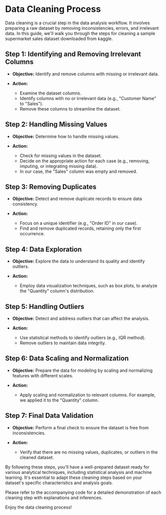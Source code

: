 # Data Cleaning Process

Data cleaning is a crucial step in the data analysis workflow. It involves preparing a raw dataset by removing inconsistencies, errors, and irrelevant data. In this guide, we'll walk you through the steps for cleaning a sample supermarket sales dataset downloaded from kaggle.

## Step 1: Identifying and Removing Irrelevant Columns

- **Objective:** Identify and remove columns with missing or irrelevant data.

- **Action:**
  - Examine the dataset columns.
  - Identify columns with no or irrelevant data (e.g., "Customer Name" to "Sales").
  - Remove these columns to streamline the dataset.

## Step 2: Handling Missing Values

- **Objective:** Determine how to handle missing values.

- **Action:**
  - Check for missing values in the dataset.
  - Decide on the appropriate action for each case (e.g., removing, imputing, or integrating missing data).
  - In our case, the "Sales" column was empty and removed.

## Step 3: Removing Duplicates

- **Objective:** Detect and remove duplicate records to ensure data consistency.

- **Action:**
  - Focus on a unique identifier (e.g., "Order ID" in our case).
  - Find and remove duplicated records, retaining only the first occurrence.

## Step 4: Data Exploration

- **Objective:** Explore the data to understand its quality and identify outliers.

- **Action:**
  - Employ data visualization techniques, such as box plots, to analyze the "Quantity" column's distribution.

## Step 5: Handling Outliers

- **Objective:** Detect and address outliers that can affect the analysis.

- **Action:**
  - Use statistical methods to identify outliers (e.g., IQR method).
  - Remove outliers to maintain data integrity.

## Step 6: Data Scaling and Normalization

- **Objective:** Prepare the data for modeling by scaling and normalizing features with different scales.

- **Action:**
  - Apply scaling and normalization to relevant columns. For example, we applied it to the "Quantity" column.

## Step 7: Final Data Validation

- **Objective:** Perform a final check to ensure the dataset is free from inconsistencies.

- **Action:**
  - Verify that there are no missing values, duplicates, or outliers in the cleaned dataset.

By following these steps, you'll have a well-prepared dataset ready for various analytical techniques, including statistical analysis and machine learning. It's essential to adapt these cleaning steps based on your dataset's specific characteristics and analysis goals.

Please refer to the accompanying code for a detailed demonstration of each cleaning step with explanations and inferences.

Enjoy the data cleaning process!
